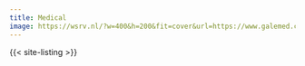 ```yaml
---
title: Medical
image: https://wsrv.nl/?w=400&h=200&fit=cover&url=https://www.galemed.com/storage/media/theraphy/mechanical-ventilation/en/01.jpg
---
```


{{< site-listing >}}